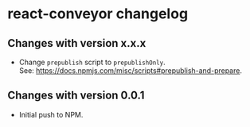 react-conveyor changelog
========================

Changes with version x.x.x
--------------------------

- Change `prepublish` script to `prepublishOnly`.  
  See: https://docs.npmjs.com/misc/scripts#prepublish-and-prepare.


Changes with version 0.0.1
--------------------------

- Initial push to NPM.
